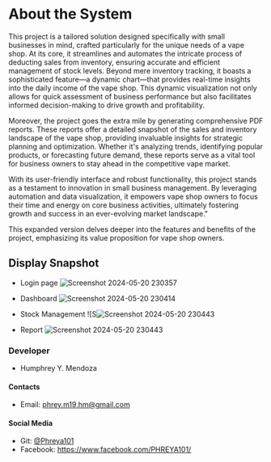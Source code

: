 
# About the System

This project is a tailored solution designed specifically with small businesses in mind, crafted particularly for the unique needs of a vape shop. At its core, it streamlines and automates the intricate process of deducting sales from inventory, ensuring accurate and efficient management of stock levels. Beyond mere inventory tracking, it boasts a sophisticated feature—a dynamic chart—that provides real-time insights into the daily income of the vape shop. This dynamic visualization not only allows for quick assessment of business performance but also facilitates informed decision-making to drive growth and profitability.

Moreover, the project goes the extra mile by generating comprehensive PDF reports. These reports offer a detailed snapshot of the sales and inventory landscape of the vape shop, providing invaluable insights for strategic planning and optimization. Whether it's analyzing trends, identifying popular products, or forecasting future demand, these reports serve as a vital tool for business owners to stay ahead in the competitive vape market.

With its user-friendly interface and robust functionality, this project stands as a testament to innovation in small business management. By leveraging automation and data visualization, it empowers vape shop owners to focus their time and energy on core business activities, ultimately fostering growth and success in an ever-evolving market landscape."

This expanded version delves deeper into the features and benefits of the project, emphasizing its value proposition for vape shop owners.

##  Display Snapshot

- Login page
![Screenshot 2024-05-20 230357](https://github.com/Phreya101/Inventory_Management_System-Vape_Republic/assets/101626641/41f6da4c-07c8-4562-8b1d-20341c60d937)

- Dashboard
![Screenshot 2024-05-20 230414](https://github.com/Phreya101/Inventory_Management_System-Vape_Republic/assets/101626641/8ed90549-4f46-419a-9114-5bbce7e520ee)

-  Stock Management
![S![Screenshot 2024-05-20 230443](https://github.com/Phreya101/Inventory_Management_System-Vape_Republic/assets/101626641/300ca8c3-a51c-43c9-8b2d-d5a8d5a979ba)

- Report
![Screenshot 2024-05-20 230443](https://github.com/Phreya101/Inventory_Management_System-Vape_Republic/assets/101626641/eaa8a994-38a5-433c-a5e8-0804c573d0b6)


###  Developer
- Humphrey Y. Mendoza

#### Contacts
- Email: phrey.m19.hm@gmail.com

#### Social Media
- Git: [@Phreya101](https://www.github.com/Phreya101)
- Facebook: https://www.facebook.com/PHREYA101/


